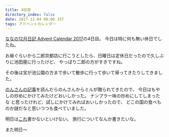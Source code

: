 ```yaml
---
title: 4日目
directory_index: false
date: 2017-12-04 00:00 JST
tags: アドベントカレンダー
---
```


[ななの12月日記 Advent Calendar 2017](https://adventar.org/calendars/2621)の4日目。
今日は特に何も無い休日でしたね。

お昼ぐらいから二郎京都店に行こうとしたら、日曜日は定休日だったので久しぶりに池田屋に行ったけど、
やっぱり二郎の方がすきですね。

その後は宝が池公園の方まで歩いて散歩に行って歩いて帰ってきたりしてきました。

[のんさんの記事](http://non117.hatenablog.com/entry/2017/12/02/223148)を読んだらのんさんからミルが贈られてきたので、
今日はもやしの炒めにかけてみたけどおいしかった。
ナンプラー味の炒めにしてしまったな と思ったけれど、試しにかけてみればおいしかったので、
どこの国の食べものか謎だなと思いつつも食べていました。

明日は[これ](https://adventar.org/calendars/2323)書かないといけない。
旅行についてなんか書きたいな。

また明日～
